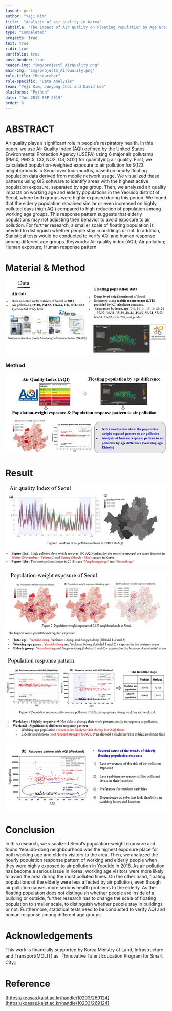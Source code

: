 ```yaml
---
layout: post
author: "Yeji Kim"
title:  "Analysis of air quality in Korea"
subtitle: "The Impact of Air Quality on Floating Population by Age Group in Yeouido, Seoul "
type: "Compeleted"
projects: true
text: true
ridi: true
portfolio: true
post-header: true
header-img: "img/project5_AirQuality.png"
main-img: "img/project5_AirQuality.png"
role-title: "Researcher"
role-specific: "Data Analysis"
team: "Yeji Kim, Junyong Choi and David Lee"
platforms: "Python"
date: "Jun 2019-SEP 2019"
order: 6
---
```


# ABSTRACT

Air quality plays a significant role in people’s respiratory health. In this paper, we use Air Quality Index (AQI) defined by the United States Environmental Protection Agency (USEPA) using 6 major air pollutants (PM10, PM2.5, CO, NO2, O3, SO2) for quantifying air quality. First, we calculated population-weighted exposure to air pollution for 9,123 neighborhoods in Seoul over four months, based on hourly floating population data derived from mobile network usage. We visualized these patterns using GIS software to identify areas with the highest active population exposure, separated by age group. Then, we analyzed air quality impacts on working age and elderly populations in the Yeouido district of Seoul, where both groups were highly exposed during this period. We found that the elderly population remained similar or even increased on highly polluted days (high AQI) compared to high reduction of population among working age groups. This response pattern suggests that elderly populations may not adjusting their behavior to avoid exposure to air pollution. For further research, a smaller scale of floating population is needed to distinguish whether people stay in buildings or not. In addition, Statistical tests would be conducted to verify AQI and human response among different age groups.
Keywords: Air quality index (AQI); Air pollution; Human exposure; Human response pattern 

# Material & Method 
![project5_data](img/project5_airquality_img1.JPG)
### Method
![project5_method](img/project5_airquality_img2.JPG)


# Result
![project5_result](img/project5_img3.JPG) 
<br/><br/>
![project5_result2](img/project5_airquality_img4.JPG)
<br/><br/>
![project5_result3](img/project5_airquality_img5.JPG)
<br/><br/>
![project5_result4](img/project5_airquality_img6.JPG)

# Conclusion 

In this research, we visualized Seoul’s population-weight exposure and found Yeouido-dong neighbourhood was the highest exposure place for both working age and elderly visitors to the area. Then, we analyzed the hourly population response pattern of working and elderly people when they were highly exposed to air pollution in Yeouido in 2018. As air pollution has become a serious issue in Korea, working age visitors were more likely to avoid the area during the most polluted times. On the other hand, floating populations of the elderly were less affected by air pollution, even though air pollution causes more serious health problems to the elderly. As the floating population does not distinguish whether people are inside of a building or outside, further research has to change the scale of floating population to smaller scale, to distinguish whether people stay in buildings or not. Furthermore, statistical tests need to be conducted to verify AQI and human response among different age groups.

# Acknowledgements
This work is financially supported by Korea Ministry of Land, Infrastructure and Transport(MOLIT) as 『Innovative Talent Education Program for Smart City』

# Reference

[https://koasas.kaist.ac.kr/handle/10203/269124](https://koasas.kaist.ac.kr/handle/10203/269124)
